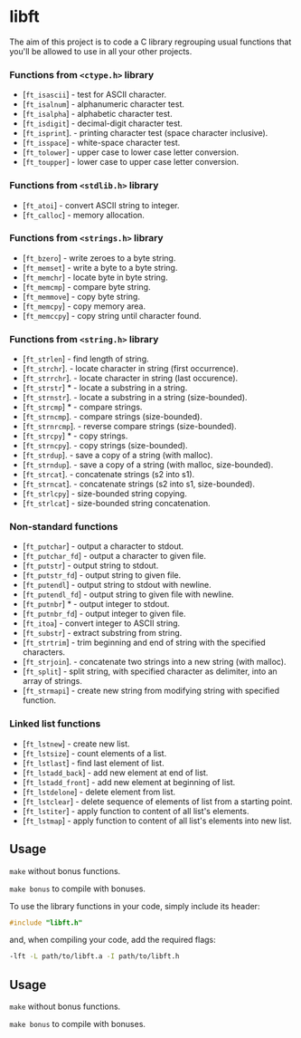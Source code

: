 # libft

The aim of this project is to code a C library regrouping usual functions that you'll be allowed to use in all your other projects.

### Functions from `<ctype.h>` library

* [`ft_isascii`]                        - test for ASCII character.
* [`ft_isalnum`]                        - alphanumeric character test.
* [`ft_isalpha`]                        - alphabetic character test.
* [`ft_isdigit`]                        - decimal-digit character test.
* [`ft_isprint`].                       - printing character test (space character inclusive).
* [`ft_isspace`]                         - white-space character test.
* [`ft_tolower`]                        - upper case to lower case letter conversion.
* [`ft_toupper`]                        - lower case to upper case letter conversion.

### Functions from `<stdlib.h>` library

* [`ft_atoi`]           - convert ASCII string to integer.
* [`ft_calloc`] - memory allocation.

### Functions from `<strings.h>` library

* [`ft_bzero`]          - write zeroes to a byte string.
* [`ft_memset`]         - write a byte to a byte string.
* [`ft_memchr`]         - locate byte in byte string.
* [`ft_memcmp`]         - compare byte string.
* [`ft_memmove`]        - copy byte string.
* [`ft_memcpy`]         - copy memory area.
* [`ft_memccpy`]        - copy string until character found.

### Functions from `<string.h>` library

* [`ft_strlen`]                         - find length of string.
* [`ft_strchr`].                - locate character in string (first occurrence).
* [`ft_strrchr`].               - locate character in string (last occurence).
* [`ft_strstr`] *               - locate a substring in a string.
* [`ft_strnstr`].               - locate a substring in a string (size-bounded).
* [`ft_strcmp`] *               - compare strings.
* [`ft_strncmp`].               - compare strings (size-bounded).
* [`ft_strnrcmp`].              - reverse compare strings (size-bounded).
* [`ft_strcpy`] *               - copy strings.
* [`ft_strncpy`].             	- copy strings (size-bounded).
* [`ft_strdup`].                - save a copy of a string (with malloc).
* [`ft_strndup`].               - save a copy of a string (with malloc, size-bounded).
* [`ft_strcat`].                - concatenate strings (s2 into s1).
* [`ft_strncat`].               - concatenate strings (s2 into s1, size-bounded).
* [`ft_strlcpy`]                        - size-bounded string copying.
* [`ft_strlcat`]                        - size-bounded string concatenation.

### Non-standard functions

* [`ft_putchar`]      - output a character to stdout.
* [`ft_putchar_fd`]             - output a character to given file.
* [`ft_putstr`]               - output string to stdout.
* [`ft_putstr_fd`]              - output string to given file.
* [`ft_putendl`]       - output string to stdout with newline.
* [`ft_putendl_fd`]             - output string to given file with newline.
* [`ft_putnbr`] *               - output integer to stdout.
* [`ft_putnbr_fd`]              - output integer to given file.
* [`ft_itoa`]                                   - convert integer to ASCII string.
* [`ft_substr`]                         - extract substring from string.
* [`ft_strtrim`]                        - trim beginning and end of string with the specified characters.
* [`ft_strjoin`].                       - concatenate two strings into a new string (with malloc).
* [`ft_split`]                          - split string, with specified character as delimiter, into an array of strings.
* [`ft_strmapi`]                        - create new string from modifying string with specified function.

### Linked list functions

* [`ft_lstnew`]                         - create new list.
* [`ft_lstsize`]                        - count elements of a list.
* [`ft_lstlast`]                        - find last element of list.
* [`ft_lstadd_back`]    - add new element at end of list.
* [`ft_lstadd_front`]   - add new element at beginning of list.
* [`ft_lstdelone`]              - delete element from list.
* [`ft_lstclear`]                       - delete sequence of elements of list from a starting point.
* [`ft_lstiter`]                        - apply function to content of all list's elements.
* [`ft_lstmap`]                         - apply function to content of all list's elements into new list.

## Usage

``make`` without bonus functions.

``make bonus`` to compile with bonuses.

To use the library functions in your code, simply include its header:

```C
#include "libft.h"
```
and, when compiling your code, add the required flags:
```bash
-lft -L path/to/libft.a -I path/to/libft.h
```

## Usage

``make`` without bonus functions.

``make bonus`` to compile with bonuses.
